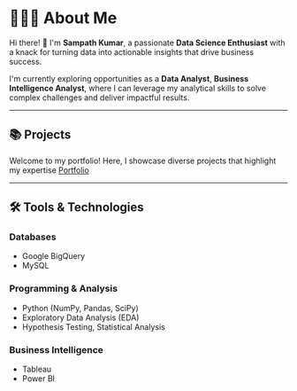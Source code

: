 # 🙋🏻‍♂️ About Me  
Hi there! 👋 I'm **Sampath Kumar**, a passionate **Data Science Enthusiast** with a knack for turning data into actionable insights that drive business success.  

I'm currently exploring opportunities as a **Data Analyst**, **Business Intelligence Analyst**, where I can leverage my analytical skills to solve complex challenges and deliver impactful results.  

---

## 📚 Projects  
Welcome to my portfolio! Here, I showcase diverse projects that highlight my expertise 
[Portfolio](https://www.datascienceportfol.io/saisampathkothapalli)

---

## 🛠️ Tools & Technologies  
### Databases  
- Google BigQuery  
- MySQL  

### Programming & Analysis  
- Python (NumPy, Pandas, SciPy)  
- Exploratory Data Analysis (EDA)
- Hypothesis Testing, Statistical Analysis 

### Business Intelligence  
- Tableau  
- Power BI
